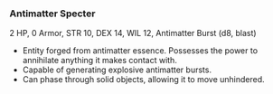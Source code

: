 ### Antimatter Specter
2 HP, 0 Armor, STR 10, DEX 14, WIL 12, Antimatter Burst (d8, blast)

- Entity forged from antimatter essence. Possesses the power to annihilate anything it makes contact with.
- Capable of generating explosive antimatter bursts.
- Can phase through solid objects, allowing it to move unhindered.

